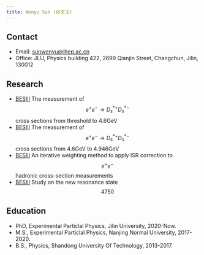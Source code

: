 ```yaml
---
title: Wenyu Sun (孙文玉)
---
```


## Contact
- Email: [sunwenyu@ihep.ac.cn](sunwenyu@ihep.ac.cn)
- Office: JLU, Physics building 422, 2699 Qianjin Street, Changchun, Jilin, 130012

## Research
- [BESIII](http://bes3.ihep.ac.cn)  The measurement of $$e^{+}e^{-}\rightarrow D_{s}^{*+}D_{s}^{*-}$$ cross sections from threshold to 4.6GeV
- [BESIII](http://bes3.ihep.ac.cn)  The measurement of $$e^{+}e^{-}\rightarrow D_{s}^{*+}D_{s}^{*-}$$ cross sections from 4.6GeV to 4.946GeV
- [BESIII](http://bes3.ihep.ac.cn)  An iterative weighting method to apply ISR correction to $$e^{+}e^{-}$$ hadronic cross-section measurements
- [BESIII](http://bes3.ihep.ac.cn)  Study on the new resonance state $$4750$$

## Education

- PhD, Experimental Particlal Physics, Jilin University, 2020-Now.
- M.S., Experimental Particlal Physics, Nanjing Normal University, 2017-2020.
- B.S., Physics, Shandong University Of Technology, 2013-2017.
